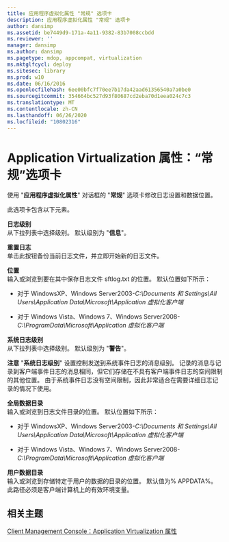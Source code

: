 ```yaml
---
title: 应用程序虚拟化属性 "常规" 选项卡
description: 应用程序虚拟化属性 "常规" 选项卡
author: dansimp
ms.assetid: be7449d9-171a-4a11-9382-83b7008ccbdd
ms.reviewer: ''
manager: dansimp
ms.author: dansimp
ms.pagetype: mdop, appcompat, virtualization
ms.mktglfcycl: deploy
ms.sitesec: library
ms.prod: w10
ms.date: 06/16/2016
ms.openlocfilehash: 6ee00bfc7f70ee7b17da42aad61356540a7a0be0
ms.sourcegitcommit: 354664bc527d93f80687cd2eba70d1eea024c7c3
ms.translationtype: MT
ms.contentlocale: zh-CN
ms.lasthandoff: 06/26/2020
ms.locfileid: "10802316"
---
```

# Application Virtualization 属性：“常规”选项卡


使用 "**应用程序虚拟化属性**" 对话框的 "**常规**" 选项卡修改日志设置和数据位置。

此选项卡包含以下元素。

<a href="" id="log-level"></a>**日志级别**  
从下拉列表中选择级别。 默认级别为 "**信息**"。

<a href="" id="reset-log"></a>**重置日志**  
单击此按钮备份当前日志文件，并立即开始新的日志文件。

<a href="" id="location"></a>**位置**  
输入或浏览到要在其中保存日志文件 sftlog.txt 的位置。 默认位置如下所示：

-   对于 WindowsXP、Windows Server2003-*C:\\Documents 和 Settings\\All Users\\Application Data\\Microsoft\\Application 虚拟化客户端*

-   对于 Windows Vista、Windows 7、Windows Server2008-*C:\\ProgramData\\Microsoft\\Application 虚拟化客户端*

<a href="" id="system-log-level"></a>**系统日志级别**  
从下拉列表中选择级别。 默认级别为 "**警告**"。

**注意** "**系统日志级别**" 设置控制发送到系统事件日志的消息级别。 记录的消息与记录到客户端事件日志的消息相同，但它们存储在不具有客户端事件日志的空间限制的其他位置。 由于系统事件日志没有空间限制，因此非常适合在需要详细日志记录的情况下使用。

 

<a href="" id="global-data-directory"></a>**全局数据目录**  
输入或浏览到日志文件目录的位置。 默认位置如下所示：

-   对于 WindowsXP、Windows Server2003-*C:\\Documents 和 Settings\\All Users\\Application Data\\Microsoft\\Application 虚拟化客户端*

-   对于 Windows Vista、Windows 7、Windows Server2008-*C:\\ProgramData\\Microsoft\\Application 虚拟化客户端*

<a href="" id="user-data-directory"></a>**用户数据目录**  
输入或浏览到存储特定于用户的数据的目录的位置。 默认值为% APPDATA%。 此路径必须是客户端计算机上的有效环境变量。

## 相关主题


[Client Management Console：Application Virtualization 属性](client-management-console-application-virtualization-properties.md)

 

 





